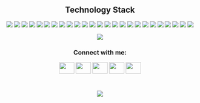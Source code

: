 

<!--  <div align="center">
 <a href="https://github.com/ryo-ma/github-profile-trophy"> 
  <img src="https://github-profile-trophy.vercel.app/?username=MZhann&theme=onedark" alt="trophies"/>
 </a> 
</div>  -->
<!--
<p align="center">
 <img src="https://badges.pufler.dev/visits/MZhann/MZhann"/> 
 <img src="https://badges.pufler.dev/years/MZhann"/>
 <img src="https://badges.pufler.dev/repos/MZhann"/>
 <img src="https://badges.pufler.dev/commits/monthly/MZhann" />
</p> 
-->


<h2 align="center">Technology Stack</h2>

<p align="center">
  <img src="https://img.shields.io/badge/-HTML5-black?style=flat-square&logo=html5&logoColor=white"/>
  <img src="https://img.shields.io/badge/-CSS3-black?style=flat-square&logo=css3&logoColor=white"/>
  <img src="https://img.shields.io/badge/-JavaScript-black?style=flat-square&logo=javascript&logoColor=white"/>
  <img src="https://img.shields.io/badge/typescript-black?style=flat-square&logo=typescript&logoColor=white"/>
  <img src="https://img.shields.io/badge/jquery-black?style=flat-square&logo=jquery&logoColor=white"/>
  <img src="https://img.shields.io/badge/-java-black?style=flat-square&logo=java&logoColor=white"/>
  <img src="https://img.shields.io/badge/react-black?style=flat-square&logo=react&logoColor=white"/>
  <img src="https://img.shields.io/badge/redux-black?style=flat-square&logo=redux&logoColor=white"/>
  <img src="https://img.shields.io/badge/Next-black?style=flat-square&logo=next.js&logoColor=white"/>
  <img src="https://img.shields.io/badge/-Figma-black?style=flat-square&logo=figma&logoColor=white"/>
  <img src="https://img.shields.io/badge/-Postman-black?style=flat-square&logo=postman&logoColor=white"/>
  <img src="https://img.shields.io/badge/-GitHub-black?style=flat-square&logo=github&logoColor=white"/>
  <img src="https://img.shields.io/badge/-Git-black?style=flat-square&logo=git&logoColor=white"/>
  <img src="https://img.shields.io/badge/tailwindcss-black?style=flat-square&logo=tailwind-css&logoColor=white"/>
  <img src="https://img.shields.io/badge/-AntDesign-black?style=flat-square&logo=ant-design&logoColor=white"/>
  <img src="https://img.shields.io/badge/-Swagger-black?style=flat-square&logo=swagger&logoColor=white"/>
  <img src="https://img.shields.io/badge/-MongoDB-black?style=flat-square&logo=mongodb&logoColor=white"/>
  <img src="https://img.shields.io/badge/-MySQL-black?style=flat-square&logo=mysql&logoColor=white"/>
  <img src="https://img.shields.io/badge/-PostgreSQL-black?style=flat-square&logo=postgresql&logoColor=white"/>
  <img src="https://img.shields.io/badge/-PLSQL-black?style=flat-square&logo=plsql&logoColor=white"/>
  <img src="https://img.shields.io/badge/NPM-black?style=flat-square&logo=npm&logoColor=white"/>
  <img src="https://img.shields.io/badge/node.js-black?style=flat-square&logo=node.js&logoColor=white"/>
  <img src="https://img.shields.io/badge/jira-black?style=flat-square&logo=jira&logoColor=white"/>
  <img src="https://img.shields.io/badge/Notion-black?style=flat-square&logo=notion&logoColor=white"/>
  <img src="https://img.shields.io/badge/unity-black?style=flat-square&logo=unity&logoColor=white"/>
</p>

<p align="center"> 
  <img src="https://skillicons.dev/icons?i=css,html,js,ts,nodejs,react,redux,next,tailwind,jquery,figma,git,github,java,bootstrap,vscode,stackoverflow,mongodb,mysql,postgresql,postman,notion,unity&perline=10">
</p>

<!--
<h2 align="center">
  My Github Stats
</h2>

<br>

<p align = "center">
  <img  src = "https://github-readme-stats.vercel.app/api?username=MZhann&show_icons=true&theme=highcontrast&line_height=27">
  <img src = "https://github-readme-stats.vercel.app/api/top-langs/?username=MZhann&hide=html,css,java,plsql&theme=highcontrast">
</p>
-->



<!--  
<p align = "center">
 <img  src="https://github-readme-streak-stats.herokuapp.com/?user=MZhann&show_icons=true&locale=en&layout=compact&theme=highcontrast&line_height=0" />
</p>
-->


<h3 align="center">Connect with me:</h3>
  <p align="center">
    <a href="https://t.me/ZhSherl" target="blank"><img align="center" src="https://cdn.jsdelivr.net/npm/simple-icons@3.0.1/icons/telegram.svg" alt="" height="30" width="40" /></a>
    <a href="https://www.linkedin.com/in/zhanbolat-mukan-44177826a/" target="blank"><img align="center" src="https://cdn.jsdelivr.net/npm/simple-icons@3.0.1/icons/linkedin.svg" alt="" height="30" width="40" /></a>
    <a href="https://www.instagram.com/zh.mukan/" target="blank"><img align="center" src="https://cdn.jsdelivr.net/npm/simple-icons@3.0.1/icons/instagram.svg" alt="" height="30" width="40" /></a>
    <a href="https://vk.com/zh.mukan" target="blank"><img align="center" src="https://cdn.jsdelivr.net/npm/simple-icons@3.0.1/icons/vk.svg" alt="" height="30" width="40" /></a>
    <a href="mailto:zhanbolat.mukan2004@gmail.com" type="mail" target="blank"><img align="center" src="https://cdn.jsdelivr.net/npm/simple-icons@3.0.1/icons/gmail.svg" alt="" height="30"   width="40" /></a>
  </p>
  <br/>
  <p align="center">
    <img src="https://spotify-recently-played-readme.vercel.app/api?user=vinyfg8aucfn1los262d89q18&count=3"/>
  </p>
